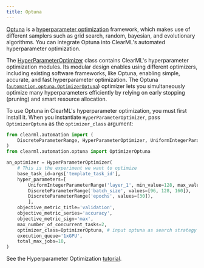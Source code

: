 ```yaml
---
title: Optuna
---
```


[Optuna](https://optuna.readthedocs.io/en/latest) is a [hyperparameter optimization](../fundamentals/hpo.md) framework, 
which makes use of different samplers such as grid search, random, bayesian, and evolutionary algorithms. You can integrate
Optuna into ClearML's automated hyperparameter optimization. 

The [HyperParameterOptimizer](../references/sdk/hpo_optimization_hyperparameteroptimizer.md) class contains ClearML's 
hyperparameter optimization modules. Its modular design enables using different optimizers, including existing software 
frameworks, like Optuna, enabling simple,
accurate, and fast hyperparameter optimization. The Optuna ([`automation.optuna.OptimizerOptuna`](../references/sdk/hpo_optuna_optuna_optimizeroptuna.md))
optimizer lets you simultaneously optimize many hyperparameters efficiently by relying on early stopping (pruning)
and smart resource allocation.

To use Optuna in ClearML's hyperparameter optimization, you must first install it. When you instantiate `HyperParameterOptimizer`,
pass `OptimizerOptuna` as the `optimizer_class` argument:

```python
from clearml.automation import (
    DiscreteParameterRange, HyperParameterOptimizer, UniformIntegerParameterRange
)
from clearml.automation.optuna import OptimizerOptuna

an_optimizer = HyperParameterOptimizer(
    # This is the experiment we want to optimize
    base_task_id=args['template_task_id'],
    hyper_parameters=[
        UniformIntegerParameterRange('layer_1', min_value=128, max_value=512, step_size=128),
        DiscreteParameterRange('batch_size', values=[96, 128, 160]),
        DiscreteParameterRange('epochs', values=[30]),
        ],
    objective_metric_title='validation',
    objective_metric_series='accuracy',
    objective_metric_sign='max',
    max_number_of_concurrent_tasks=2,
    optimizer_class=OptimizerOptuna, # input optuna as search strategy
    execution_queue='1xGPU',
    total_max_jobs=10,
)
```

See the Hyperparameter Optimization [tutorial](../guides/optimization/hyper-parameter-optimization/examples_hyperparam_opt.md). 

